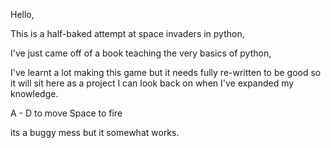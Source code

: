 Hello,

This is a half-baked attempt at space invaders in python,

I've just came off of a book teaching the very basics of python,

I've learnt a lot making this game but it needs fully re-written to be good so it will sit here
as a project I can look back on when I've expanded my knowledge.

A - D to move
Space to fire

its a buggy mess but it somewhat works.